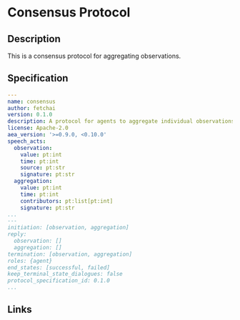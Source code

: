 # Consensus Protocol

## Description

This is a consensus protocol for aggregating observations.

## Specification

```yaml
---
name: consensus
author: fetchai
version: 0.1.0
description: A protocol for agents to aggregate individual observations
license: Apache-2.0
aea_version: '>=0.9.0, <0.10.0'
speech_acts:
  observation:
    value: pt:int
    time: pt:int
    source: pt:str
    signature: pt:str
  aggregation:
    value: pt:int
    time: pt:int
    contributors: pt:list[pt:int]
    signature: pt:str
...
---
initiation: [observation, aggregation]
reply:
  observation: []
  aggregation: []
termination: [observation, aggregation]
roles: {agent}
end_states: [successful, failed]
keep_terminal_state_dialogues: false
protocol_specification_id: 0.1.0
...
```

## Links
